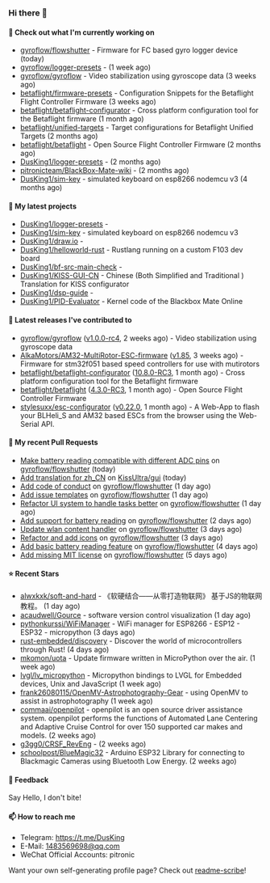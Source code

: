### Hi there 👋

#### 👷 Check out what I'm currently working on

- [gyroflow/flowshutter](https://github.com/gyroflow/flowshutter) - Firmware for FC based gyro logger device (today)
- [gyroflow/logger-presets](https://github.com/gyroflow/logger-presets) -  (1 week ago)
- [gyroflow/gyroflow](https://github.com/gyroflow/gyroflow) - Video stabilization using gyroscope data (3 weeks ago)
- [betaflight/firmware-presets](https://github.com/betaflight/firmware-presets) - Configuration Snippets for the Betaflight Flight Controller Firmware (3 weeks ago)
- [betaflight/betaflight-configurator](https://github.com/betaflight/betaflight-configurator) - Cross platform configuration tool for the Betaflight firmware (1 month ago)
- [betaflight/unified-targets](https://github.com/betaflight/unified-targets) - Target configurations for Betaflight Unified Targets (2 months ago)
- [betaflight/betaflight](https://github.com/betaflight/betaflight) - Open Source Flight Controller Firmware (2 months ago)
- [DusKing1/logger-presets](https://github.com/DusKing1/logger-presets) -  (2 months ago)
- [pitronicteam/BlackBox-Mate-wiki](https://github.com/pitronicteam/BlackBox-Mate-wiki) -  (2 months ago)
- [DusKing1/sim-key](https://github.com/DusKing1/sim-key) - simulated keyboard on esp8266 nodemcu v3 (4 months ago)

#### 🌱 My latest projects

- [DusKing1/logger-presets](https://github.com/DusKing1/logger-presets) - 
- [DusKing1/sim-key](https://github.com/DusKing1/sim-key) - simulated keyboard on esp8266 nodemcu v3
- [DusKing1/draw.io](https://github.com/DusKing1/draw.io) - 
- [DusKing1/helloworld-rust](https://github.com/DusKing1/helloworld-rust) - Rustlang running on a custom F103 dev board
- [DusKing1/bf-src-main-check](https://github.com/DusKing1/bf-src-main-check) - 
- [DusKing1/KISS-GUI-CN](https://github.com/DusKing1/KISS-GUI-CN) - Chinese (Both Simplified and Traditional ) Translation for KISS configurator
- [DusKing1/dsp-guide](https://github.com/DusKing1/dsp-guide) - 
- [DusKing1/PID-Evaluator](https://github.com/DusKing1/PID-Evaluator) - Kernel code of the Blackbox Mate Online

#### 🔭 Latest releases I've contributed to

- [gyroflow/gyroflow](https://github.com/gyroflow/gyroflow) ([v1.0.0-rc4](https://github.com/gyroflow/gyroflow/releases/tag/v1.0.0-rc4), 2 weeks ago) - Video stabilization using gyroscope data
- [AlkaMotors/AM32-MultiRotor-ESC-firmware](https://github.com/AlkaMotors/AM32-MultiRotor-ESC-firmware) ([v1.85](https://github.com/AlkaMotors/AM32-MultiRotor-ESC-firmware/releases/tag/v1.85), 3 weeks ago) - Firmware for stm32f051 based speed controllers for use with mutirotors
- [betaflight/betaflight-configurator](https://github.com/betaflight/betaflight-configurator) ([10.8.0-RC3](https://github.com/betaflight/betaflight-configurator/releases/tag/10.8.0-RC3), 1 month ago) - Cross platform configuration tool for the Betaflight firmware
- [betaflight/betaflight](https://github.com/betaflight/betaflight) ([4.3.0-RC3](https://github.com/betaflight/betaflight/releases/tag/4.3.0-RC3), 1 month ago) - Open Source Flight Controller Firmware
- [stylesuxx/esc-configurator](https://github.com/stylesuxx/esc-configurator) ([v0.22.0](https://github.com/stylesuxx/esc-configurator/releases/tag/v0.22.0), 1 month ago) - A Web-App to flash your BLHeli_S and AM32 based ESCs from the browser using the Web-Serial API.

#### 🔨 My recent Pull Requests

- [Make battery reading compatible with different ADC pins](https://github.com/gyroflow/flowshutter/pull/70) on [gyroflow/flowshutter](https://github.com/gyroflow/flowshutter) (today)
- [Add translation for zh_CN](https://github.com/KissUltra/gui/pull/1) on [KissUltra/gui](https://github.com/KissUltra/gui) (today)
- [Add code of conduct](https://github.com/gyroflow/flowshutter/pull/69) on [gyroflow/flowshutter](https://github.com/gyroflow/flowshutter) (1 day ago)
- [Add issue templates](https://github.com/gyroflow/flowshutter/pull/68) on [gyroflow/flowshutter](https://github.com/gyroflow/flowshutter) (1 day ago)
- [Refactor UI system to handle tasks better](https://github.com/gyroflow/flowshutter/pull/67) on [gyroflow/flowshutter](https://github.com/gyroflow/flowshutter) (1 day ago)
- [Add support for battery reading](https://github.com/gyroflow/flowshutter/pull/66) on [gyroflow/flowshutter](https://github.com/gyroflow/flowshutter) (2 days ago)
- [Update wlan content handler](https://github.com/gyroflow/flowshutter/pull/65) on [gyroflow/flowshutter](https://github.com/gyroflow/flowshutter) (3 days ago)
- [Refactor and add icons](https://github.com/gyroflow/flowshutter/pull/64) on [gyroflow/flowshutter](https://github.com/gyroflow/flowshutter) (3 days ago)
- [Add basic battery reading feature](https://github.com/gyroflow/flowshutter/pull/63) on [gyroflow/flowshutter](https://github.com/gyroflow/flowshutter) (4 days ago)
- [Add missing MIT license](https://github.com/gyroflow/flowshutter/pull/62) on [gyroflow/flowshutter](https://github.com/gyroflow/flowshutter) (5 days ago)

#### ⭐ Recent Stars

- [alwxkxk/soft-and-hard](https://github.com/alwxkxk/soft-and-hard) - 《软硬结合——从零打造物联网》 基于JS的物联网教程。 (1 day ago)
- [acaudwell/Gource](https://github.com/acaudwell/Gource) - software version control visualization (1 day ago)
- [pythonkurssi/WiFiManager](https://github.com/pythonkurssi/WiFiManager) - WiFi manager for ESP8266 - ESP12 - ESP32 - micropython  (3 days ago)
- [rust-embedded/discovery](https://github.com/rust-embedded/discovery) - Discover the world of microcontrollers through Rust! (4 days ago)
- [mkomon/uota](https://github.com/mkomon/uota) - Update firmware written in MicroPython over the air. (1 week ago)
- [lvgl/lv_micropython](https://github.com/lvgl/lv_micropython) - Micropython bindings to LVGL for Embedded devices, Unix and JavaScript (1 week ago)
- [frank26080115/OpenMV-Astrophotography-Gear](https://github.com/frank26080115/OpenMV-Astrophotography-Gear) - using OpenMV to assist in astrophotography (1 week ago)
- [commaai/openpilot](https://github.com/commaai/openpilot) - openpilot is an open source driver assistance system. openpilot performs the functions of Automated Lane Centering and Adaptive Cruise Control for over 150 supported car makes and models. (2 weeks ago)
- [g3gg0/CRSF_RevEng](https://github.com/g3gg0/CRSF_RevEng) -  (2 weeks ago)
- [schoolpost/BlueMagic32](https://github.com/schoolpost/BlueMagic32) - Arduino ESP32 Library for connecting to Blackmagic Cameras using Bluetooth Low Energy.  (2 weeks ago)

#### 💬 Feedback

Say Hello, I don't bite!

#### 📫 How to reach me

- Telegram: https://t.me/DusKing
- E-Mail: 1483569698@qq.com
- WeChat Official Accounts: pitronic

Want your own self-generating profile page? Check out [readme-scribe](https://github.com/muesli/readme-scribe)!
